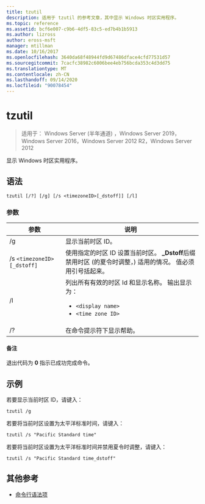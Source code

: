 ```yaml
---
title: tzutil
description: 适用于 tzutil 的参考文章，其中显示 Windows 时区实用程序。
ms.topic: reference
ms.assetid: bcf6e007-c9b6-4df5-83c5-ed7b4b1b5913
ms.author: lizross
author: eross-msft
manager: mtillman
ms.date: 10/16/2017
ms.openlocfilehash: 3640da68f48944fd9d67486dface4cfd77531d57
ms.sourcegitcommit: 7cacfc38982c6006bee4eb756bcda353c4d3dd75
ms.translationtype: MT
ms.contentlocale: zh-CN
ms.lasthandoff: 09/14/2020
ms.locfileid: "90078454"
---
```

# <a name="tzutil"></a>tzutil

> 适用于： Windows Server (半年通道) ，Windows Server 2019，Windows Server 2016，Windows Server 2012 R2，Windows Server 2012

显示 Windows 时区实用程序。

## <a name="syntax"></a>语法

```
tzutil [/?] [/g] [/s <timezoneID>[_dstoff]] [/l]
```

### <a name="parameters"></a>参数

| 参数 | 说明 |
|--|--|
| /g | 显示当前时区 ID。 |
| /s `<timezoneID>[_dstoff]` | 使用指定的时区 ID 设置当前时区。 **_Dstoff**后缀禁用时区 (的夏令时调整，) 适用的情况。 值必须用引号括起来。 |
| /l | 列出所有有效的时区 Id 和显示名称。 输出显示为：<ul><li>`<display name>`</li><li>`<time zone ID>`</li></ul> |
| /? | 在命令提示符下显示帮助。 |

#### <a name="remarks"></a>备注

退出代码为 **0** 指示已成功完成命令。

## <a name="examples"></a>示例

若要显示当前时区 ID，请键入：

```
tzutil /g
```

若要将当前时区设置为太平洋标准时间，请键入：

```
tzutil /s "Pacific Standard time"
```

若要将当前时区设置为太平洋标准时间并禁用夏令时调整，请键入：

```
tzutil /s "Pacific Standard time_dstoff"
```

## <a name="additional-references"></a>其他参考

- [命令行语法项](command-line-syntax-key.md)
